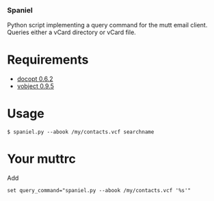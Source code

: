 ### Spaniel

Python script implementing a query command for the mutt email client.
Queries either a vCard directory or vCard file.


# Requirements

* [docopt 0.6.2](https://pypi.python.org/pypi/docopt)
* [vobject 0.9.5](https://pypi.python.org/pypi/vobject)


# Usage

    $ spaniel.py --abook /my/contacts.vcf searchname

# Your muttrc

Add

    set query_command="spaniel.py --abook /my/contacts.vcf '%s'"
